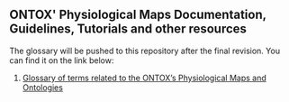 ## ONTOX' Physiological Maps Documentation, Guidelines, Tutorials and other resources

The glossary will be pushed to this repository after the final revision. You can find it on the link below:

1. [Glossary of terms related to the ONTOX’s Physiological Maps and Ontologies](https://docs.google.com/document/d/13tQIe_HQOpAweYpvbT-50CfD_EHTZ2je-SaTs6Yw0Hk/edit)
